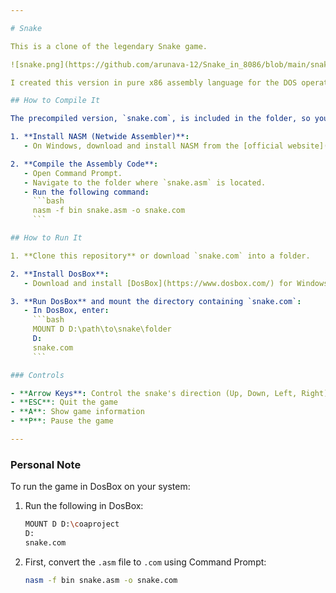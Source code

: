 ```yaml
---

# Snake

This is a clone of the legendary Snake game.

![snake.png](https://github.com/arunava-12/Snake_in_8086/blob/main/snake.png)

I created this version in pure x86 assembly language for the DOS operating system. It can be run in DosBox on modern systems. This is a 16-bit retro game designed to work on anything compatible with an Intel 8086 processor or newer. The graphics are rendered in the classic 13H mode with a resolution of 320x200 pixels, using a custom color palette and screen buffering. Fonts utilize the BIOS's built-in glyphs from system memory, while sprites and images were generated with a custom tool to convert them into byte arrays.

## How to Compile It

The precompiled version, `snake.com`, is included in the folder, so you can directly run it in DosBox. If you'd like to build it yourself, follow these steps:

1. **Install NASM (Netwide Assembler)**:
   - On Windows, download and install NASM from the [official website](https://www.nasm.us/).

2. **Compile the Assembly Code**:
   - Open Command Prompt.
   - Navigate to the folder where `snake.asm` is located.
   - Run the following command:
     ```bash
     nasm -f bin snake.asm -o snake.com
     ```

## How to Run It

1. **Clone this repository** or download `snake.com` into a folder.

2. **Install DosBox**:
   - Download and install [DosBox](https://www.dosbox.com/) for Windows.

3. **Run DosBox** and mount the directory containing `snake.com`:
   - In DosBox, enter:
     ```bash
     MOUNT D D:\path\to\snake\folder
     D:
     snake.com
     ```

### Controls

- **Arrow Keys**: Control the snake's direction (Up, Down, Left, Right)
- **ESC**: Quit the game
- **A**: Show game information
- **P**: Pause the game

---
```


### Personal Note

To run the game in DosBox on your system:

1. Run the following in DosBox:
   ```bash
   MOUNT D D:\coaproject
   D:
   snake.com
   ```

2. First, convert the `.asm` file to `.com` using Command Prompt:
   ```bash
   nasm -f bin snake.asm -o snake.com
   ```
